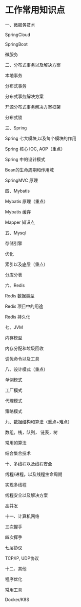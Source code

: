 # 工作常用知识点

一、微服务技术

SpringCloud

SpringBoot

微服务


二、分布式事务以及解决方案

本地事务

分布式事务

分布式事务解决方案

开源分布式事务解决方案框架

分布式锁


三、Spring

Spring 七大模块,以及每个模块的作用

Spring 核心 IOC, AOP（重点）

Spring 中的设计模式

Bean的生命周期和作用域

SpringMVC 原理


四、Mybatis

Mybatis 原理（重点）

Mybatis 缓存

Mapper 知识点


五、Mysql

存储引擎

优化

索引以及底层（重点）

分库分表


六、Redis

Redis 数据类型

Redis 项目中的用途

Redis 持久化


七、JVM

内存模型

内存分配和垃圾回收

调优命令以及工具


八、设计模式（重点）

单例模式

工厂模式

代理模式

策略模式


九、数据结构和算法（重点+难点）

数组，栈，队列， 链表，树

常用的算法

结合集合技术


十、多线程以及线程安全

线程/进程，以及线程生命周期

实现多线程

线程安全以及解决方案

高并发


十一、计算机网络

三次握手

四次挥手

七层协议

TCP/IP, UDP协议


十二、其他

程序优化

常用工具

Docker/K8S

